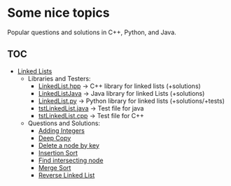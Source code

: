 # Some nice topics
Popular questions and solutions in C++, Python, and Java.

## TOC
* [Linked Lists](LinkedList)
  * Libraries and Testers:
    * [LinkedList.hpp](LinkedList/LinkedList.hpp)         -> C++ library for linked lists (+solutions)
    * [LinkedListJava](LinkedList/LinkedListJava)         -> Java library for linked Lists (+solutions)
    * [LinkedList.py](LinkedList/LinkedList.py)           -> Python library for linked lists (+solutions/+tests)
    * [tstLinkedList.java](LinkedList/tstLinkedList.java) -> Test file for java
    * [tstLinkedList.cpp](LinkedList/tstLinkedList.cpp)   -> Test file for C++
  * Questions and Solutions:
    * [Adding Integers](LinkedList/addIntegers)
    * [Deep Copy](LinkedList/deepCopy)
    * [Delete a node by key](LinkedList/deleteKey)
    * [Insertion Sort](LinkedList/insertionSort)
    * [Find intersecting node](LinkedList/intersection)
    * [Merge Sort](LinkedList/mergeSort)
    * [Reverse Linked List](LinkedList/reverse)

